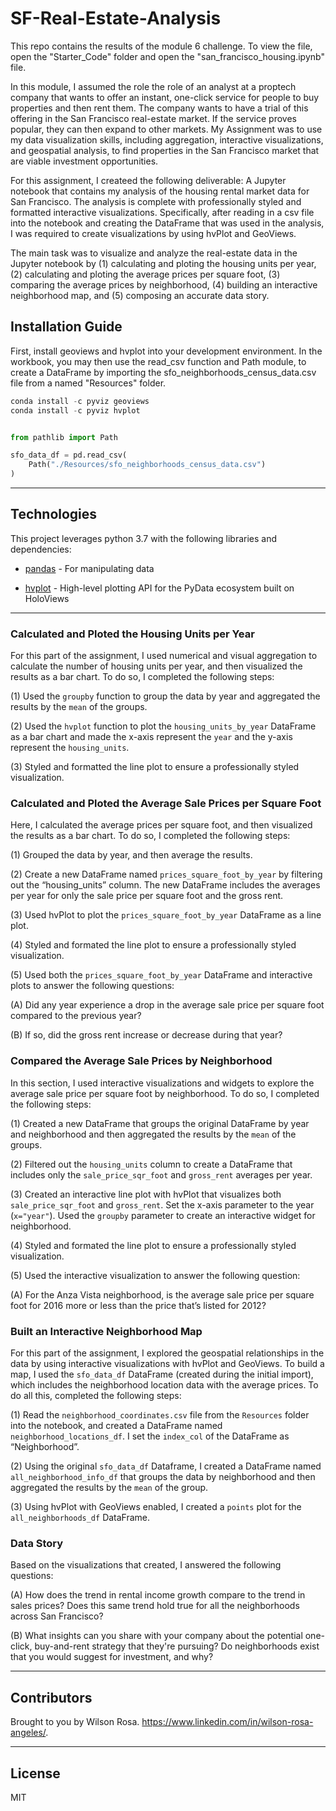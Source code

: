 # SF-Real-Estate-Analysis

This repo contains the results of the module 6 challenge. To view the file, open the "Starter_Code" folder and open the "san_francisco_housing.ipynb" file. 

In this module, I assumed the role the role of an analyst at a proptech company that wants to offer an instant, one-click service for people to buy properties and then rent them. The company wants to have a trial of this offering in the San Francisco real-estate market. If the service proves popular, they can then expand to other markets. My Assignment was to use my data visualization skills, including aggregation, interactive visualizations, and geospatial analysis, to find properties in the San Francisco market that are viable investment opportunities.

For this assignment, I createed the following deliverable: A Jupyter notebook that contains my analysis of the housing rental market data for San Francisco. The analysis is complete with professionally styled and formatted interactive visualizations. Specifically, after reading in a csv file into the notebook and creating the DataFrame that was used in the analysis, I was required to create visualizations by using hvPlot and GeoViews.

The main task was to visualize and analyze the real-estate data in the Jupyter notebook by (1) calculating and ploting the housing units per year, (2) calculating and ploting the average prices per square foot, (3) comparing the average prices by neighborhood, (4) building an interactive neighborhood map, and (5) composing an accurate data story.

## Installation Guide

First, install geoviews and hvplot into your development environment. In the workbook, you may then use the read_csv function and Path module, to create a DataFrame by importing the sfo_neighborhoods_census_data.csv file from a named "Resources" folder.

```python
conda install -c pyviz geoviews
conda install -c pyviz hvplot


from pathlib import Path

sfo_data_df = pd.read_csv(
    Path("./Resources/sfo_neighborhoods_census_data.csv")
)

```
---

## Technologies

This project leverages python 3.7 with the following libraries and dependencies:

* [pandas](https://github.com/pandas-dev/pandas) - For manipulating data

* [hvplot](https://github.com/holoviz/hvplot) - High-level plotting API for the PyData ecosystem built on HoloViews

---

### **Calculated and Ploted the Housing Units per Year**

For this part of the assignment, I used numerical and visual aggregation to calculate the number of housing units per year, and then visualized the results as a bar chart. To do so, I completed the following steps: 

(1) Used the `groupby` function to group the data by year and aggregated the results by the `mean` of the groups.

(2) Used the `hvplot` function to plot the `housing_units_by_year` DataFrame as a bar chart and made the x-axis represent the `year` and the y-axis represent the `housing_units`.

(3) Styled and formatted the line plot to ensure a professionally styled visualization.

### **Calculated and Ploted the Average Sale Prices per Square Foot**

Here, I calculated the average prices per square foot, and then visualized the results as a bar chart. To do so, I completed the following steps:

(1) Grouped the data by year, and then average the results. 

(2) Create a new DataFrame named `prices_square_foot_by_year` by filtering out the “housing_units” column. The new DataFrame includes the averages per year for only the sale price per square foot and the gross rent.

(3) Used hvPlot to plot the `prices_square_foot_by_year` DataFrame as a line plot.

(4) Styled and formated the line plot to ensure a professionally styled visualization.

(5) Used both the `prices_square_foot_by_year` DataFrame and interactive plots to answer the following questions:

(A) Did any year experience a drop in the average sale price per square foot compared to the previous year?

(B) If so, did the gross rent increase or decrease during that year?

### **Compared the Average Sale Prices by Neighborhood**

In this section, I used interactive visualizations and widgets to explore the average sale price per square foot by neighborhood. To do so, I completed the following steps:

(1) Created a new DataFrame that groups the original DataFrame by year and neighborhood and then aggregated the results by the `mean` of the groups.

(2) Filtered out the `housing_units` column to create a DataFrame that includes only the `sale_price_sqr_foot` and `gross_rent` averages per year.

(3) Created an interactive line plot with hvPlot that visualizes both `sale_price_sqr_foot` and `gross_rent`. Set the x-axis parameter to the year (`x="year"`). Used the `groupby` parameter to create an interactive widget for neighborhood.

(4) Styled and formated the line plot to ensure a professionally styled visualization.

(5) Used the interactive visualization to answer the following question:

(A) For the Anza Vista neighborhood, is the average sale price per square foot for 2016 more or less than the price that’s listed for 2012?

### **Built an Interactive Neighborhood Map**

For this part of the assignment, I explored the geospatial relationships in the data by using interactive visualizations with hvPlot and GeoViews. To build a map, I used the `sfo_data_df` DataFrame (created during the initial import), which includes the neighborhood location data with the average prices. To do all this, completed the following steps:

(1) Read the `neighborhood_coordinates.csv` file from the `Resources` folder into the notebook, and created a DataFrame named `neighborhood_locations_df`. I set the `index_col` of the DataFrame as “Neighborhood”.

(2) Using the original `sfo_data_df` Dataframe, I created a DataFrame named `all_neighborhood_info_df` that groups the data by neighborhood and then aggregated the results by the `mean` of the group.

(3) Using hvPlot with GeoViews enabled, I created a `points` plot for the `all_neighborhoods_df` DataFrame. 

### **Data Story**

Based on the visualizations that created, I answered the following questions:

(A) How does the trend in rental income growth compare to the trend in sales prices? Does this same trend hold true for all the neighborhoods across San Francisco?

(B) What insights can you share with your company about the potential one-click, buy-and-rent strategy that they're pursuing? Do neighborhoods exist that you would suggest for investment, and why?

---
## Contributors

Brought to you by Wilson Rosa. https://www.linkedin.com/in/wilson-rosa-angeles/.

---
## License

MIT
